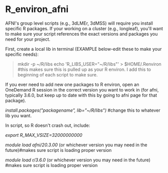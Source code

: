 # R_environ_afni


AFNI's group level scripts (e.g., 3dLMEr, 3dMSS) will require you install specific R packages. 
If your working on a cluster (e.g., longleaf), you'll want to make sure your script references the exact versions and packages you need for your project.

First, create a local lib in terminal (EXAMPLE below-edit these to make your specific needs):

> mkdir -p ~/R/libs
> echo 'R_LIBS_USER="~/R/libs"' >  $HOME/.Renviron 
#this makes sure this is pulled up as your R environ. I add this to beginning of each script to make sure.

If you ever need to add new one packages to R environ, open an OneDemand R session in the correct version you want to work in (for afni, typically 3.6.0, but keep up to date with this by going to afni page for that package).

*install.packages("packagename", lib="~/R/libs")* #change this to whatever lib you want.

In script, so R doesn't crash out, include:

*export R_MAX_VSIZE=32000000000*


*module load afni/20.3.00* (or whichever version you may need in the future)#makes sure script is loading proper version


*module load r/3.6.0* (or whichever version you may need in the future) #makes sure script is loading proper version

